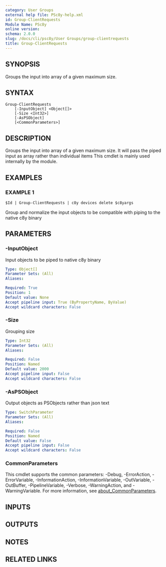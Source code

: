 ```yaml
---
category: User Groups
external help file: PSc8y-help.xml
id: Group-ClientRequests
Module Name: PSc8y
online version:
schema: 2.0.0
slug: /docs/cli/psc8y/User Groups/group-clientrequests
title: Group-ClientRequests
---
```




## SYNOPSIS
Groups the input into array of a given maximum size.

## SYNTAX

```
Group-ClientRequests
	[-InputObject] <Object[]>
	[-Size <Int32>]
	[-AsPSObject]
	[<CommonParameters>]
```

## DESCRIPTION
Groups the input into array of a given maximum size.
It will pass the piped input as array rather than individual items
This cmdlet is mainly used internally by the module.

## EXAMPLES

### EXAMPLE 1
```
$Id | Group-ClientRequests | c8y devices delete $c8yargs
```

Group and normalize the input objects to be compatible with piping to the native c8y binary

## PARAMETERS

### -InputObject
Input objects to be piped to native c8y binary

```yaml
Type: Object[]
Parameter Sets: (All)
Aliases:

Required: True
Position: 1
Default value: None
Accept pipeline input: True (ByPropertyName, ByValue)
Accept wildcard characters: False
```

### -Size
Grouping size

```yaml
Type: Int32
Parameter Sets: (All)
Aliases:

Required: False
Position: Named
Default value: 2000
Accept pipeline input: False
Accept wildcard characters: False
```

### -AsPSObject
Output objects as PSObjects rather than json text

```yaml
Type: SwitchParameter
Parameter Sets: (All)
Aliases:

Required: False
Position: Named
Default value: False
Accept pipeline input: False
Accept wildcard characters: False
```

### CommonParameters
This cmdlet supports the common parameters: -Debug, -ErrorAction, -ErrorVariable, -InformationAction, -InformationVariable, -OutVariable, -OutBuffer, -PipelineVariable, -Verbose, -WarningAction, and -WarningVariable. For more information, see [about_CommonParameters](http://go.microsoft.com/fwlink/?LinkID=113216).

## INPUTS

## OUTPUTS

## NOTES

## RELATED LINKS
